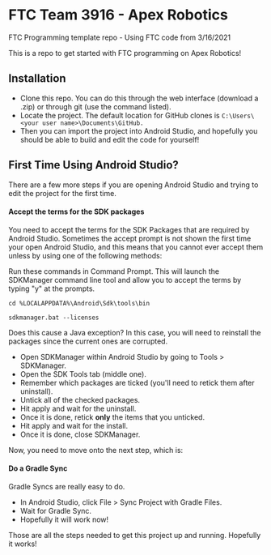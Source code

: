 # FTC Team 3916 - Apex Robotics
FTC Programming template repo - Using FTC code from 3/16/2021

This is a repo to get started with FTC programming on Apex Robotics!

## Installation
- Clone this repo. You can do this through the web interface (download a .zip) or through git (use the command listed).
- Locate the project. The default location for GitHub clones is `C:\Users\<your user name>\Documents\GitHub.`
- Then you can import the project into Android Studio, and hopefully you should be able to build and edit the code for yourself!

## First Time Using Android Studio?
There are a few more steps if you are opening Android Studio and trying to edit the project for the first time.

#### Accept the terms for the SDK packages
You need to accept the terms for the SDK Packages that are required by Android Studio. Sometimes the accept prompt is not shown the first time your open Android Studio, and this means that you cannot ever accept them unless by using one of the following methods:

Run these commands in Command Prompt. This will launch the SDKManager command line tool and allow you to accept the terms by typing "y" at the prompts.

`cd %LOCALAPPDATA%\Android\Sdk\tools\bin`

`sdkmanager.bat --licenses`

Does this cause a Java exception? In this case, you will need to reinstall the packages since the current ones are corrupted.

- Open SDKManager within Android Studio by going to Tools > SDKManager.
- Open the SDK Tools tab (middle one).
- Remember which packages are ticked (you'll need to retick them after uninstall).
- Untick all of the checked packages.
- Hit apply and wait for the uninstall.
- Once it is done, retick **only** the items that you unticked.
- Hit apply and wait for the install.
- Once it is done, close SDKManager.

Now, you need to move onto the next step, which is:

#### Do a Gradle Sync

Gradle Syncs are really easy to do.

- In Android Studio, click File > Sync Project with Gradle Files.
- Wait for Gradle Sync.
- Hopefully it will work now!

Those are all the steps needed to get this project up and running. Hopefully it works!